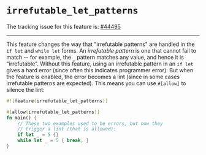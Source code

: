 # `irrefutable_let_patterns`

The tracking issue for this feature is: [#44495]

[#44495]: https://github.com/rust-lang/rust/issues/44495

------------------------

This feature changes the way that "irrefutable patterns" are handled
in the `if let` and `while let` forms. An *irrefutable pattern* is one
that cannot fail to match -- for example, the `_` pattern matches any
value, and hence it is "irrefutable". Without this feature, using an
irrefutable pattern in an `if let` gives a hard error (since often
this indicates programmer error). But when the feature is enabled, the
error becomes a lint (since in some cases irrefutable patterns are
expected). This means you can use `#[allow]` to silence the lint:

```rust
#![feature(irrefutable_let_patterns)]

#[allow(irrefutable_let_patterns)]
fn main() {
    // These two examples used to be errors, but now they
    // trigger a lint (that is allowed):
    if let _ = 5 {}
    while let _ = 5 { break; }
}
```
